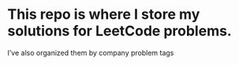 # This repo is where I store my solutions for LeetCode problems.

I’ve also organized them by company problem tags
